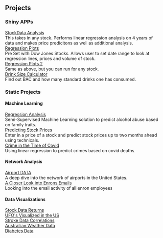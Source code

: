 ## Projects

### Shiny APPs

[StockData Analysis](https://pjsulliv34.shinyapps.io/StockDataAnalysis/)<br />
This takes in any stock. Performs linear regression analysis on 4 years of data and makes price predicitons as well as additional analysis.<br />
[Regression Plots](https://pjsulliv34.shinyapps.io/Regression_Plots/)<br />
Pre Set with Dow Jones Stocks. Allows user to set date range to look at regression lines, prices and volume of stock. <br />
[Regression Plots 2](https://pjsulliv34.shinyapps.io/RegressionApp_2/)<br />
Same as above, but you can run for any stock. <br />
[Drink Size Calculator](https://pjsulliv34.shinyapps.io/DrizeSizeCalculator/)<br />
Find out BAC and how many standard drinks one has consumed.

### Static Projects
#### Machine Learning
[Regression Analysis](https://pjsulliv34.github.io/DACSS603/Final_Project.html) <br />
Semi-Supervised Machine Learning solution to predict alcohol abuse based on family traits.<br />
[Predicting Stock Prices](https://pjsulliv34.github.io/R-Projects/Stock-Price-Predictions.html)<br />
Enter in a price of a stock and predict stock prices up to two months ahead using technicals.<br />
[Crime in the Time of Covid](https://pjsulliv34.github.io/R-Projects/Crime-in-the-Time-of-Covid_Final.html)<br />
Using linear regression to predict crimes based on covid deaths.


#### Network Analysis
[Airport DATA](https://pjsulliv34.github.io/Blog/posts/2022-02-03-networkanalysishw1/)<br />
A deep dive into the network of airports in the United States.<br />
[A Closer Look into Enrons Emails](https://pjsulliv34.github.io/Blog/posts/networks-hw-2/)<br />
Looking into the email activity of all enron employees<br />

#### Data Visualizations 
[Stock Data Returns](https://pjsulliv34.github.io/dacss601/Final/Final-Project.html) <br />
[UFO's Visualized in the US](https://pjsulliv34.github.io/dacss601/HW3/UFOwatchHW3.html) <br />
[Stroke Data Correlations](https://pjsulliv34.github.io/dacss601/HW5/HW5_StrokeData.html) <br />
[Austrailian Weather Data](https://pjsulliv34.github.io/dacss601/HW4/AustrailiaWeatherData.html) <br />
[Diabetes Data](https://pjsulliv34.github.io/dacss601/HW1+2/Hw2DiabetesData.html) <br />







